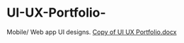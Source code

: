 # UI-UX-Portfolio-

Mobile/ Web app UI designs.
[Copy of UI UX Portfolio.docx](https://github.com/user-attachments/files/21410648/Copy.of.UI.UX.Portfolio.docx)
